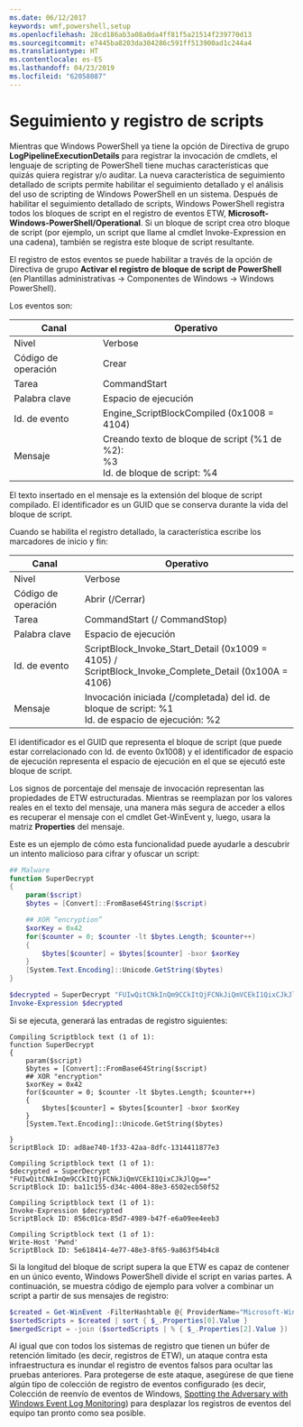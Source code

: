 ```yaml
---
ms.date: 06/12/2017
keywords: wmf,powershell,setup
ms.openlocfilehash: 28cd186ab3a08a0da4ff81f5a21514f239770d13
ms.sourcegitcommit: e7445ba8203da304286c591ff513900ad1c244a4
ms.translationtype: HT
ms.contentlocale: es-ES
ms.lasthandoff: 04/23/2019
ms.locfileid: "62058087"
---
```

# <a name="script-tracing-and-logging"></a>Seguimiento y registro de scripts

Mientras que Windows PowerShell ya tiene la opción de Directiva de grupo **LogPipelineExecutionDetails** para registrar la invocación de cmdlets, el lenguaje de scripting de PowerShell tiene muchas características que quizás quiera registrar y/o auditar. La nueva característica de seguimiento detallado de scripts permite habilitar el seguimiento detallado y el análisis del uso de scripting de Windows PowerShell en un sistema. Después de habilitar el seguimiento detallado de scripts, Windows PowerShell registra todos los bloques de script en el registro de eventos ETW, **Microsoft-Windows-PowerShell/Operational**. Si un bloque de script crea otro bloque de script (por ejemplo, un script que llame al cmdlet Invoke-Expression en una cadena), también se registra este bloque de script resultante.

El registro de estos eventos se puede habilitar a través de la opción de Directiva de grupo **Activar el registro de bloque de script de PowerShell** (en Plantillas administrativas -> Componentes de Windows -> Windows PowerShell).

Los eventos son:

| Canal | Operativo                                 |
|---------|---------------------------------------------|
| Nivel   | Verbose                                     |
| Código de operación  | Crear                                      |
| Tarea    | CommandStart                                |
| Palabra clave | Espacio de ejecución                                    |
| Id. de evento | Engine_ScriptBlockCompiled (0x1008 = 4104)  |
| Mensaje | Creando texto de bloque de script (%1 de %2): </br> %3 </br> Id. de bloque de script: %4 |


El texto insertado en el mensaje es la extensión del bloque de script compilado. El identificador es un GUID que se conserva durante la vida del bloque de script.

Cuando se habilita el registro detallado, la característica escribe los marcadores de inicio y fin:

| Canal | Operativo                                            |
|---------|--------------------------------------------------------|
| Nivel   | Verbose                                                |
| Código de operación  | Abrir (/Cerrar)                                         |
| Tarea    | CommandStart (/ CommandStop)                           |
| Palabra clave | Espacio de ejecución                                               |
| Id. de evento | ScriptBlock\_Invoke\_Start\_Detail (0x1009 = 4105) / </br> ScriptBlock\_Invoke\_Complete\_Detail (0x100A = 4106) |
| Mensaje | Invocación iniciada (/completada) del id. de bloque de script: %1 </br> Id. de espacio de ejecución: %2 |

El identificador es el GUID que representa el bloque de script (que puede estar correlacionado con Id. de evento 0x1008) y el identificador de espacio de ejecución representa el espacio de ejecución en el que se ejecutó este bloque de script.

Los signos de porcentaje del mensaje de invocación representan las propiedades de ETW estructuradas. Mientras se reemplazan por los valores reales en el texto del mensaje, una manera más segura de acceder a ellos es recuperar el mensaje con el cmdlet Get-WinEvent y, luego, usara la matriz **Properties** del mensaje.

Este es un ejemplo de cómo esta funcionalidad puede ayudarle a descubrir un intento malicioso para cifrar y ofuscar un script:

```powershell
## Malware
function SuperDecrypt
{
    param($script)
    $bytes = [Convert]::FromBase64String($script)

    ## XOR “encryption”
    $xorKey = 0x42
    for($counter = 0; $counter -lt $bytes.Length; $counter++)
    {
        $bytes[$counter] = $bytes[$counter] -bxor $xorKey
    }
    [System.Text.Encoding]::Unicode.GetString($bytes)
}

$decrypted = SuperDecrypt "FUIwQitCNkInQm9CCkItQjFCNkJiQmVCEkI1QixCJkJlQg=="
Invoke-Expression $decrypted
```

Si se ejecuta, generará las entradas de registro siguientes:

```
Compiling Scriptblock text (1 of 1):
function SuperDecrypt
{
    param($script)
    $bytes = [Convert]::FromBase64String($script)
    ## XOR "encryption"
    $xorKey = 0x42
    for($counter = 0; $counter -lt $bytes.Length; $counter++)
    {
        $bytes[$counter] = $bytes[$counter] -bxor $xorKey
    }
    [System.Text.Encoding]::Unicode.GetString($bytes)

}
ScriptBlock ID: ad8ae740-1f33-42aa-8dfc-1314411877e3

Compiling Scriptblock text (1 of 1):
$decrypted = SuperDecrypt "FUIwQitCNkInQm9CCkItQjFCNkJiQmVCEkI1QixCJkJlQg=="
ScriptBlock ID: ba11c155-d34c-4004-88e3-6502ecb50f52

Compiling Scriptblock text (1 of 1):
Invoke-Expression $decrypted
ScriptBlock ID: 856c01ca-85d7-4989-b47f-e6a09ee4eeb3

Compiling Scriptblock text (1 of 1):
Write-Host 'Pwnd'
ScriptBlock ID: 5e618414-4e77-48e3-8f65-9a863f54b4c8
```

Si la longitud del bloque de script supera la que ETW es capaz de contener en un único evento, Windows PowerShell divide el script en varias partes. A continuación, se muestra código de ejemplo para volver a combinar un script a partir de sus mensajes de registro:

```powershell
$created = Get-WinEvent -FilterHashtable @{ ProviderName="Microsoft-Windows-PowerShell"; Id = 4104 } | Where-Object { $_.<...> }
$sortedScripts = $created | sort { $_.Properties[0].Value }
$mergedScript = -join ($sortedScripts | % { $_.Properties[2].Value })
```

Al igual que con todos los sistemas de registro que tienen un búfer de retención limitado (es decir, registros de ETW), un ataque contra esta infraestructura es inundar el registro de eventos falsos para ocultar las pruebas anteriores. Para protegerse de este ataque, asegúrese de que tiene algún tipo de colección de registro de eventos configurado (es decir, Colección de reenvío de eventos de Windows, [Spotting the Adversary with Windows Event Log Monitoring](https://www.iad.gov/iad/library/reports/spotting-the-adversary-with-windows-event-log-monitoring.cfm)) para desplazar los registros de eventos del equipo tan pronto como sea posible.
